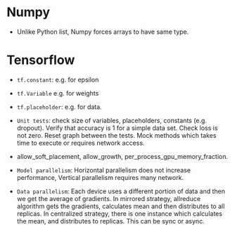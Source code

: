 # Numpy
- Unlike Python list, Numpy forces arrays to have same type.


# Tensorflow
- `tf.constant`: e.g. for epsilon
- `tf.Variable` e.g. for weights
- `tf.placeholder`: e.g. for data.

- `Unit tests`: check size of variables, placeholders, constants (e.g. dropout). Verify that accuracy is 1 for a simple data set. Check loss is not zero. Reset graph between the tests. Mock methods which takes time to execute or requires network access.
- allow_soft_placement, allow_growth, per_process_gpu_memory_fraction.
- `Model parallelism`: Horizontal parallelism does not increase performance, Vertical parallelism requires many network.
- `Data parallelism`: Each device uses a different portion of data and then we get the average of gradients. In mirrored strategy, allreduce algorithm gets the gradients, calculates mean and then distributes to all replicas. In centralized strategy, there is one instance which calculates the mean, and distributes to replicas. This can  be sync or async.
